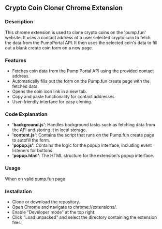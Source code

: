 ## Crypto Coin Cloner Chrome Extension
### Description
This chrome extension is used to clone crypto coins on the 'pump.fun' website. It uses a contact address of a user selected crypto coin to fetch the data from the PumpPortal API. It then uses the selected coin's data to fill out a blank create coin form on a new page.
### Features
- Fetches coin data from the Pump Portal API using the provided contact address.
- Automatically fills out the form on the Pump.fun create page with the fetched data.
- Opens the coin icon link in a new tab.
- Copy and paste functionality for contact addresses.
- User-friendly interface for easy cloning.
### Code Explanation
- **'background.js'**: Handles background tasks such as fetching data from the API and storing it in local storage.
- **'content.js'**: Contains the script that runs on the Pump.fun create page to autofill the form.
- **'popup.js'**: Contains the logic for the popup interface, including event listeners for buttons.
- **'popup.html'**: The HTML structure for the extension's popup interface.
### Usage
When on  valid pump.fun page
### Installation
- Clone or download the repository.
- Open Chrome and navigate to chrome://extensions/.
- Enable "Developer mode" at the top right.
- Click "Load unpacked" and select the directory containing the extension files.
